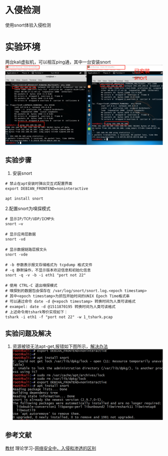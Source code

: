 # 入侵检测
使用snort体验入侵检测
# 实验环境
两台kali虚拟机，可以相互ping通，其中一台安装snort
![](images/prepare.png)
## 实验步骤
1. 安装snort
```
# 禁止在apt安装时弹出交互式配置界面
export DEBIAN_FRONTEND=noninteractive

apt install snort
```
2.配置snort为嗅探模式
```
# 显示IP/TCP/UDP/ICMP头
snort –v

# 显示应用层数据
snort -vd

# 显示数据链路层报文头
snort -vde

# -b 参数表示报文存储格式为 tcpdump 格式文件
# -q 静默操作，不显示版本欢迎信息和初始化信息
snort -q -v -b -i eth1 "port not 22"

# 使用 CTRL-C 退出嗅探模式
# 嗅探到的数据包会保存在 /var/log/snort/snort.log.<epoch timestamp>
# 其中<epoch timestamp>为抓包开始时间的UNIX Epoch Time格式串
# 可以通过命令 date -d @<epoch timestamp> 转换时间为人类可读格式
# exampel: date -d @1511870195 转换时间为人类可读格式
# 上述命令用tshark等价实现如下：
tshark -i eth1 -f "port not 22" -w 1_tshark.pcap
```
## 实验问题及解决
1. 资源被锁无法apt-get,报错如下图所示，[解决办法](https://blog.csdn.net/zyxlinux888/article/details/6358615)
![](images/sourcelock.png)
## 参考文献
[教材](https://c4pr1c3.github.io/cuc-ns/chap0x09/exp.html)
理论学习-[网络安全中，入侵和渗透的区别](https://www.zhihu.com/question/40813012)